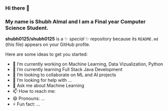 ### Hi there 👋
### My name is Shubh Almal and I am a Final year Computer Science Student. 

**shubh0125/shubh0125** is a ✨ _special_ ✨ repository because its `README.md` (this file) appears on your GitHub profile.

Here are some ideas to get you started:

- 🔭 I’m currently working on Machine Learning, Data Vizualization, Python
- 🌱 I’m currently learning Full Stack Java Development
- 👯 I’m looking to collaborate on ML and AI projects
- 🤔 I’m looking for help with ...
- 💬 Ask me about Machine Learning
- 📫 How to reach me: 
- 😄 Pronouns: ...
- ⚡ Fun fact: ...

